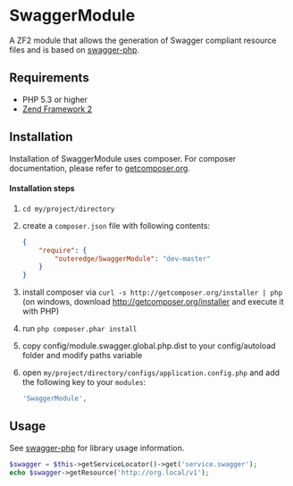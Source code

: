 # SwaggerModule

A ZF2 module that allows the generation of Swagger compliant resource files and is based on [swagger-php](https://github.com/zircote/swagger-php). 

## Requirements
 - PHP 5.3 or higher
 - [Zend Framework 2](http://www.github.com/zendframework/zf2)

## Installation
Installation of SwaggerModule uses composer. For composer documentation, please refer to
[getcomposer.org](http://getcomposer.org/).

#### Installation steps

  1. `cd my/project/directory`
  2. create a `composer.json` file with following contents:

     ```json
     {
         "require": {
             "outeredge/SwaggerModule": "dev-master"
         }
     }
     ```
  3. install composer via `curl -s http://getcomposer.org/installer | php` (on windows, download
     http://getcomposer.org/installer and execute it with PHP)
  4. run `php composer.phar install`
  5. copy config/module.swagger.global.php.dist to your config/autoload folder and modify paths variable
  6. open `my/project/directory/configs/application.config.php` and add the following key to your `modules`:

     ```php
     'SwaggerModule',
     ```

## Usage
See [swagger-php](https://github.com/zircote/swagger-php#readme) for library usage information.

```php
$swagger = $this->getServiceLocator()->get('service.swagger');
echo $swagger->getResource('http://org.local/v1');
```